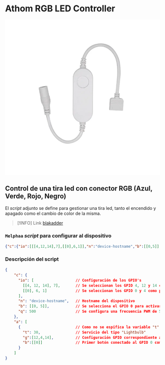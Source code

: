 # Athom RGB LED Controller

![athom-rgb](../images/athom-rgb.png)

## Control de una tira led con conector RGB (Azul, Verde, Rojo, Negro)

El _script_ adjunto se define para gestionar una tira led, tanto el encendido y apagado como el cambio de color de la misma.

> [!INFO]
> Link [blakadder](https://templates.blakadder.com/athom_LS5050C-TAS.html)

### `Melphaa` _script_ para configurar al dispositivo

```json
{"c":{"io":[[[4,12,14],7],[[0],6,1]],"n":"device-hostname","b":[[0,5]],"q":500},"a":[{"t":30,"g":[12,4,14],"b":[[0]]}]}
```

### Descripción del script

```json
{
    "c": {
      "io": [                   // Configuración de los GPIO's
        [[4, 12, 14], 7],       // Se seleccionan los GPIO 4, 12 y 14 como pines de salida
        [[0], 6, 1]             // Se seleccionan los GPIO 0 y 4 como pines de entrada con la resistencia de pull-up interna habilitada y señal invertida
      ],
      "n": "device-hostname",   // Hostname del dispositivo
      "b": [[0, 5]],            // Se selecciona el GPIO 0 para activar el modo setup tras mantener pulsado el botón 8 segundos (opción 5)
      "q": 500                  // Se configura una frecuencia PWM de 500 Hz
    },
    "a": [
      {                         // Como no se espifica la variable "t" (tipo de servicio), se configura como un accesorio del tipo switch (valor por defecto)
        "t": 30,                // Servicio del tipo "Lightbulb"
        "g":[12,4,14],          // Configuración GPIO correspondiente al RGB
        "b":[[0]]               // Primer botón conectado al GPIO 0 como "pulsación simple"
      }
    ]
}
```
